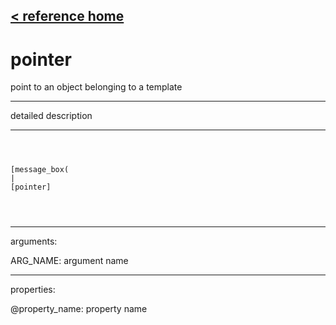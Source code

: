[< reference home](ceammc_lib.html)
---

# pointer


point to an object belonging to a template

---

detailed description
<br>


---


```



[message_box(                                 
|
[pointer]


            
```

---
arguments:

ARG_NAME: argument name<br>

---
properties:

@property_name: property name<br>

